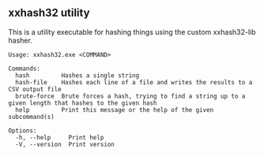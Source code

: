 ## xxhash32 utility

This is a utility executable for hashing things using the custom xxhash32-lib hasher.

```
Usage: xxhash32.exe <COMMAND>

Commands:
  hash         Hashes a single string
  hash-file    Hashes each line of a file and writes the results to a CSV output file
  brute-force  Brute forces a hash, trying to find a string up to a given length that hashes to the given hash
  help         Print this message or the help of the given subcommand(s)

Options:
  -h, --help     Print help
  -V, --version  Print version
```
